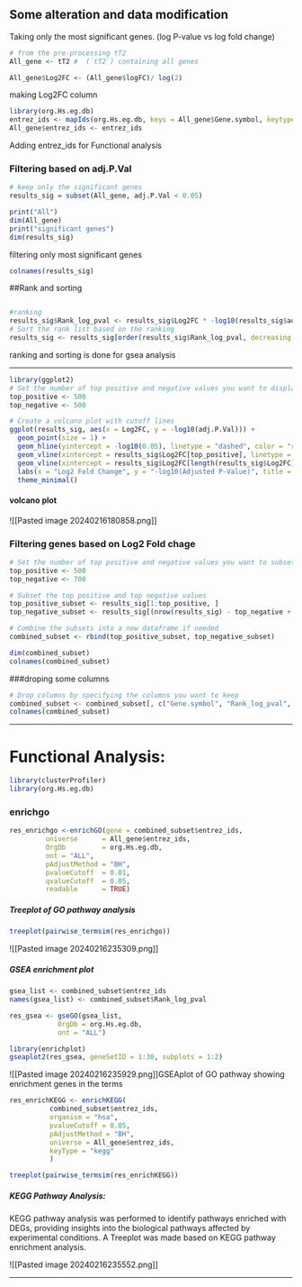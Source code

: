 
## Some alteration and data modification
Taking only the most significant genes.
(log P-value vs log fold change)

```R
# from the pre-processing tT2
All_gene <- tT2 #  (`tT2`) containing all genes

```


```R
All_gene$Log2FC <- (All_gene$logFC)/ log(2)
```
making Log2FC column

```R
library(org.Hs.eg.db)
entrez_ids <- mapIds(org.Hs.eg.db, keys = All_gene$Gene.symbol, keytype = "SYMBOL", column = "ENTREZID")
All_gene$entrez_ids <- entrez_ids

```
Adding entrez_ids for Functional analysis

### Filtering based on  adj.P.Val
```R
# keep only the significant genes
results_sig = subset(All_gene, adj.P.Val < 0.05)

print("All")
dim(All_gene)
print("significant genes")
dim(results_sig)
```
filtering only most significant genes

```R
colnames(results_sig)
```

##Rank and sorting

```R

#ranking  
results_sig$Rank_log_pval <- results_sig$Log2FC * -log10(results_sig$adj.P.Val)
# Sort the rank list based on the ranking
results_sig <- results_sig[order(results_sig$Rank_log_pval, decreasing = TRUE), ]
```
ranking and sorting is done for gsea analysis 

----


```R
library(ggplot2)
# Set the number of top positive and negative values you want to display
top_positive <- 500
top_negative <- 500

# Create a volcano plot with cutoff lines
ggplot(results_sig, aes(x = Log2FC, y = -log10(adj.P.Val))) +
  geom_point(size = 1) +
  geom_hline(yintercept = -log10(0.05), linetype = "dashed", color = "red") +  # Example significance threshold
  geom_vline(xintercept = results_sig$Log2FC[top_positive], linetype = "dashed", color = "blue") +
  geom_vline(xintercept = results_sig$Log2FC[length(results_sig$Log2FC) - top_negative], linetype = "dashed", color = "green") +
  labs(x = "Log2 Fold Change", y = "-log10(Adjusted P-Value)", title = "Volcano Plot") +
  theme_minimal()

```

#### volcano plot

![[Pasted image 20240216180858.png]]


### Filtering genes based on Log2 Fold chage
```R
# Set the number of top positive and negative values you want to subset
top_positive <- 500
top_negative <- 700

# Subset the top positive and top negative values
top_positive_subset <- results_sig[1:top_positive, ]
top_negative_subset <- results_sig[(nrow(results_sig) - top_negative + 1):nrow(results_sig), ]

# Combine the subsets into a new dataframe if needed
combined_subset <- rbind(top_positive_subset, top_negative_subset)

dim(combined_subset)
colnames(combined_subset)
```

###droping some columns
```R
# Drop columns by specifying the columns you want to keep
combined_subset <- combined_subset[, c("Gene.symbol", "Rank_log_pval", "adj.P.Val", "P.Value","entrez_ids", "Log2FC" )]
colnames(combined_subset)

```

---

# Functional Analysis:


```R
library(clusterProfiler)
library(org.Hs.eg.db)

```


### enrichgo
```R
res_enrichgo <-enrichGO(gene = combined_subset$entrez_ids,
         universe      = All_gene$entrez_ids,
         OrgDb         = org.Hs.eg.db,
         ont = "ALL",
         pAdjustMethod = "BH",
         pvalueCutoff  = 0.01,
         qvalueCutoff  = 0.05,
         readable      = TRUE)
```

##### Treeplot of GO pathway analysis
```R
treeplot(pairwise_termsim(res_enrichgo))
```

![[Pasted image 20240216235309.png]]

##### GSEA enrichment plot


```R
gsea_list <- combined_subset$entrez_ids
names(gsea_list) <- combined_subset$Rank_log_pval

res_gsea <- gseGO(gsea_list,
            OrgDb = org.Hs.eg.db,
            ont = "ALL")
```

```R
library(enrichplot)
gseaplot2(res_gsea, geneSetID = 1:30, subplots = 1:2)
```

![[Pasted image 20240216235929.png]]GSEAplot of GO pathway showing enrichment genes in the terms

```R
res_enrichKEGG <- enrichKEGG(
          combined_subset$entrez_ids,
          organism = "hsa",
          pvalueCutoff = 0.05,
          pAdjustMethod = "BH",
          universe = All_gene$entrez_ids,
          keyType = "kegg"
          )

treeplot(pairwise_termsim(res_enrichKEGG))
```
##### **KEGG Pathway Analysis**: 
KEGG pathway analysis was performed to identify pathways enriched with DEGs, providing insights into the biological pathways affected by experimental conditions. A Treeplot was made based on KEGG pathway enrichment analysis.

![[Pasted image 20240216235552.png]]

----
